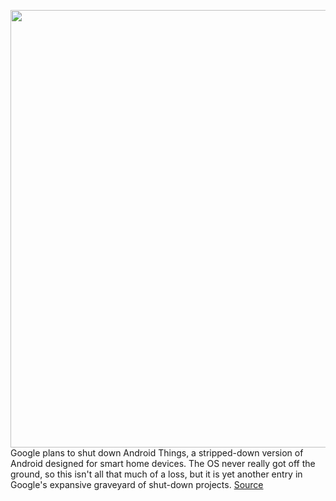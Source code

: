 <img src='https://cdn.vox-cdn.com/thumbor/pEMA9aKjbnQPLh5ZQVrmONyKRYc=/0x0:2040x1360/1200x800/filters:focal(857x517:1183x843)/cdn.vox-cdn.com/uploads/chorus_image/image/68544195/acastro_180413_1777_android_0001.0.jpg' width='700px' /><br/>
Google plans to shut down Android Things, a stripped-down version of Android designed for smart home devices. The OS never really got off the ground, so this isn't all that much of a loss, but it is yet another entry in Google's expansive graveyard of shut-down projects.
<a href='https://www.theverge.com/2020/12/17/22187547/google-android-things-shut-down-smart-home-iot'> Source <a/>